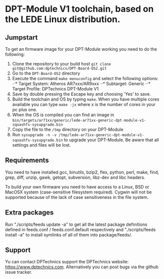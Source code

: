 # DPT-Module V1 toolchain, based on the LEDE Linux distribution.

## Jumpstart 

To get an firmware image for your DPT-Module working you need to do the 
following:
1. Clone the repository to your build host `git clone git@github.com:dptechnics/DPT-Board-OS2.git`
2. Go to the `DPT-Board-OS2` directory
3. Execute the command `make menuconfig` and select the following options:
⋅⋅* Target System: Atheros AR7xxx/AR9xxx
⋅⋅* Subtarget: Generic
⋅⋅* Target Profile: DPTechnics DPT-Module V1
4. Save by double pressing the Escape key and choosing 'Yes' to save.
5. Build the toolchain and OS by typing `make`. When you have multiple cores available you can type `make -jx` where x is the number of cores in your pc plus one.
6. When the OS is compiled you can find an image in `bin/targets/ar71xx/generic/lede-ar71xx-generic-dpt-module-v1-squashfs-sysupgrade.bin`
7. Copy the file to the `/tmp` directory on your DPT-Module
8. Run `sysupgrade -n -v /tmp/lede-ar71xx-generic-dpt-module-v1-squashfs-sysupgrade.bin` to upgrade your DPT-Module. Be aware that all settings and files will be lost.
  
## Requirements

You need to have installed gcc, binutils, bzip2, flex, python, perl, make,
find, grep, diff, unzip, gawk, getopt, subversion, libz-dev and libc headers.

To build your own firmware you need to have access to a Linux, BSD or MacOSX system
(case-sensitive filesystem required). Cygwin will not be supported because of
the lack of case sensitiveness in the file system.

## Extra packages

Run "./scripts/feeds update -a" to get all the latest package definitions
defined in feeds.conf / feeds.conf.default respectively
and "./scripts/feeds install -a" to install symlinks of all of them into
package/feeds/.

## Support

Yu can contact DPTechnics support the DPTechnics website: https://www.dptechnics.com.
Alternatively you can post bugs via the github issue tracker.
